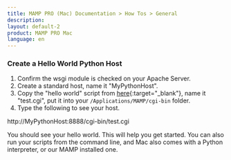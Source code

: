 ```yaml
---
title: MAMP PRO (Mac) Documentation > How Tos > General
description: 
layout: default-2
product: MAMP PRO Mac
language: en
---
```


### Create a Hello World Python Host

1. Confirm the wsgi module is checked on your Apache Server. 
2. Create a standard host, name it "MyPythonHost".
3. Copy the "hello world" script from [here](https://docs.python.org/2.7/howto/webservers.html){:target="_blank"}, name it "test.cgi", put it into your  `/Applications/MAMP/cgi-bin` folder.
4. Type the following to see your host. 

http://MyPythonHost:8888/cgi-bin/test.cgi

You should see your hello world. This will help you get started. You can also run your scripts from the command line, and Mac also comes with a Python interpreter, or our MAMP installed one.
